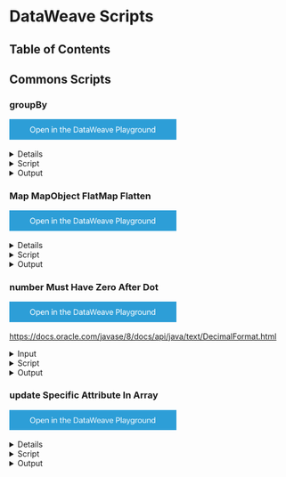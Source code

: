 # DataWeave Scripts

## Table of Contents

## Commons Scripts

### groupBy

<a href="https://dataweave.mulesoft.com/learn/playground?projectMethod=GHRepo&repo=jonathanfiss%2Fdataweave-scripts&path=scripts%2FgroupBy"><img width="300" src="/images/dwplayground-button.png"><a>

<details>
  <summary>Input</summary>

  ```json
  [
    {
        "dateMovement": "2021-06-07T00:00:00-03:00",
        "descriptionExtract": "Payment",
        "value": 24546.74,
        "typeMovement": "A"
    },
    {
        "dateMovement": "2021-06-07T00:00:00-03:00",
        "descriptionExtract": "Payment",
        "value": 24588.46,
        "typeMovement": "D"
    },
    {
        "dateMovement": "2021-06-09T00:00:00-03:00",
        "descriptionExtract": "Payment",
        "value": 2559.38,
        "typeMovement": "A"
    },
    {
        "dateMovement": "2021-06-10T00:00:00-03:00",
        "descriptionExtract": "Payment",
        "value": 2559.38,
        "typeMovement": "D"
    }
]
  ```

</details>

<details>
  <summary>Script</summary>

  ```dataweave
 %dw 2.0
output application/json  
---
{
  releases: (payload groupBy ((item, index) -> item.dateMovement) mapObject ((value, key) -> 
    group: {
      dataReference: key,
      detailsLaunch: value map ((item, index) -> {
        description: item.descriptionExtract,
        value: item.value,
        typeMovement: item.typeMovement
      })
    }
  )).*group
}
  ```

</details>

<details>
  <summary>Output</summary>

  ```json
  {
    "releases": [
      {
        "dataReference": "2021-06-07T00:00:00-03:00",
        "detailsLaunch": [
          {
            "description": "Payment",
            "value": 24546.74,
            "typeMovement": "A"
          },
          {
            "description": "Payment",
            "value": 24588.46,
            "typeMovement": "D"
          }
        ]
      },
      {
        "dataReference": "2021-06-09T00:00:00-03:00",
        "detailsLaunch": [
          {
            "description": "Payment",
            "value": 2559.38,
            "typeMovement": "A"
          }
        ]
      },
      {
        "dataReference": "2021-06-10T00:00:00-03:00",
        "detailsLaunch": [
          {
            "description": "Payment",
            "value": 2559.38,
            "typeMovement": "D"
          }
        ]
      }
    ]
  }
  ```

</details>

### Map MapObject FlatMap Flatten

<a href="https://dataweave.mulesoft.com/learn/playground?projectMethod=GHRepo&repo=jonathanfiss%2Fdataweave-scripts&path=scripts%2FmapMapObjectFlatMapFlatten"><img width="300" src="/images/dwplayground-button.png"><a>

<details>
  <summary>Input</summary>

  ```json
[
  {
    "options": [
      {
        "modality": "0101",
        "LinkEM": "N",
        "options": [
          {
            "110": "10.31"
          }
        ]
      },
      {
        "modality": "0216",
        "LinkEM": "N",
        "salaries": [
          {
            "110": "4609.40",
            "120": "4554.65",
            "130": "4492.05",
            "140": "13133.82",
            "150": "24801.09",
            "160": "44238.70",
            "165": "37894.92",
            "170": "5769.20"
          }
        ]
      },
      {
        "modality": "0299",
        "LinkEM": "N",
        "salaries": [
          {
            "110": "4801.36",
            "120": "2966.25",
            "130": "2966.25",
            "140": "7063.64",
            "150": "13700.26"
          }
        ]
      },
      {
        "modality": "1904",
        "LinkEM": "N",
        "salaries": [
          {
            "40": "2000.00"
          }
        ]
      }
    ],
    "idPerson": "3dc19c13-445d-46eb-9255-137b190229ac",
    "idPersonCRS": 598
  },
  {
    "options": [
      {
        "modality": "0216",
        "LinkEM": "N",
        "salaries": [
          {
            "110": "11790.77",
            "120": "11754.23",
            "130": "11718.25",
            "140": "34944.40",
            "150": "68990.52",
            "160": "51719.49",
            "165": "23170.77"
          }
        ]
      },
      {
        "modality": "1350",
        "LinkEM": "N",
        "salaries": [
          {
            "110": "837.02"
          }
        ]
      },
      {
        "modality": "1902",
        "LinkEM": "N",
        "salaries": [
          {
            "20": "53200.00"
          }
        ]
      },
      {
        "modality": "1904",
        "LinkEM": "N",
        "salaries": [
          {
            "40": "45000.00"
          }
        ]
      }
    ],
    "idPerson": "681d032c-6023-4a3b-96e4-21f0add95d1b",
    "idPersonCRS": 254
  }
]
  ```

</details>

<details>
  <summary>Script</summary>

  ```dataweave
%dw 2.0
output application/json
---
flatten ((payload map (item, index) -> {
    mapPay : item.options map (itemOptions, indexOptions) -> {
        mapOp: itemOptions.salaries map (itemSalaries, indexSalaries) -> {
            mapVenc: itemSalaries mapObject (value, key, index) -> {
                mapValue: {
                    idPersonCRS: item.idPersonCRS,
                    modality: itemOptions.modality,
                    LinkEM: itemOptions.LinkEM,
                    cdSalaries: key,
                    vlSalaries: value
                }
            }
        }
    }
}) flatMap (valueFlat, index) -> valueFlat.mapPay.mapOp).*mapVenc.*mapValue
  ```

</details>

<details>
  <summary>Output</summary>

  ```json
 [
  {
    "idPersonCRS": 598,
    "modality": "0216",
    "LinkEM": "N",
    "cdSalaries": "110",
    "vlSalaries": "4609.40"
  },
  {
    "idPersonCRS": 598,
    "modality": "0216",
    "LinkEM": "N",
    "cdSalaries": "120",
    "vlSalaries": "4554.65"
  },
  {
    "idPersonCRS": 598,
    "modality": "0216",
    "LinkEM": "N",
    "cdSalaries": "130",
    "vlSalaries": "4492.05"
  },
  {
    "idPersonCRS": 598,
    "modality": "0216",
    "LinkEM": "N",
    "cdSalaries": "140",
    "vlSalaries": "13133.82"
  },
  {
    "idPersonCRS": 598,
    "modality": "0216",
    "LinkEM": "N",
    "cdSalaries": "150",
    "vlSalaries": "24801.09"
  },
  {
    "idPersonCRS": 598,
    "modality": "0216",
    "LinkEM": "N",
    "cdSalaries": "160",
    "vlSalaries": "44238.70"
  },
  {
    "idPersonCRS": 598,
    "modality": "0216",
    "LinkEM": "N",
    "cdSalaries": "165",
    "vlSalaries": "37894.92"
  },
  {
    "idPersonCRS": 598,
    "modality": "0216",
    "LinkEM": "N",
    "cdSalaries": "170",
    "vlSalaries": "5769.20"
  },
  {
    "idPersonCRS": 598,
    "modality": "0299",
    "LinkEM": "N",
    "cdSalaries": "110",
    "vlSalaries": "4801.36"
  },
  {
    "idPersonCRS": 598,
    "modality": "0299",
    "LinkEM": "N",
    "cdSalaries": "120",
    "vlSalaries": "2966.25"
  },
  {
    "idPersonCRS": 598,
    "modality": "0299",
    "LinkEM": "N",
    "cdSalaries": "130",
    "vlSalaries": "2966.25"
  },
  {
    "idPersonCRS": 598,
    "modality": "0299",
    "LinkEM": "N",
    "cdSalaries": "140",
    "vlSalaries": "7063.64"
  },
  {
    "idPersonCRS": 598,
    "modality": "0299",
    "LinkEM": "N",
    "cdSalaries": "150",
    "vlSalaries": "13700.26"
  },
  {
    "idPersonCRS": 598,
    "modality": "1904",
    "LinkEM": "N",
    "cdSalaries": "40",
    "vlSalaries": "2000.00"
  },
  {
    "idPersonCRS": 254,
    "modality": "0216",
    "LinkEM": "N",
    "cdSalaries": "110",
    "vlSalaries": "11790.77"
  },
  {
    "idPersonCRS": 254,
    "modality": "0216",
    "LinkEM": "N",
    "cdSalaries": "120",
    "vlSalaries": "11754.23"
  },
  {
    "idPersonCRS": 254,
    "modality": "0216",
    "LinkEM": "N",
    "cdSalaries": "130",
    "vlSalaries": "11718.25"
  },
  {
    "idPersonCRS": 254,
    "modality": "0216",
    "LinkEM": "N",
    "cdSalaries": "140",
    "vlSalaries": "34944.40"
  },
  {
    "idPersonCRS": 254,
    "modality": "0216",
    "LinkEM": "N",
    "cdSalaries": "150",
    "vlSalaries": "68990.52"
  },
  {
    "idPersonCRS": 254,
    "modality": "0216",
    "LinkEM": "N",
    "cdSalaries": "160",
    "vlSalaries": "51719.49"
  },
  {
    "idPersonCRS": 254,
    "modality": "0216",
    "LinkEM": "N",
    "cdSalaries": "165",
    "vlSalaries": "23170.77"
  },
  {
    "idPersonCRS": 254,
    "modality": "1350",
    "LinkEM": "N",
    "cdSalaries": "110",
    "vlSalaries": "837.02"
  },
  {
    "idPersonCRS": 254,
    "modality": "1902",
    "LinkEM": "N",
    "cdSalaries": "20",
    "vlSalaries": "53200.00"
  },
  {
    "idPersonCRS": 254,
    "modality": "1904",
    "LinkEM": "N",
    "cdSalaries": "40",
    "vlSalaries": "45000.00"
  }
]
  ```

</details>

### number Must Have Zero After Dot

<a href="https://dataweave.mulesoft.com/learn/playground?projectMethod=GHRepo&repo=jonathanfiss%2Fdataweave-scripts&path=scripts%2FnumberMustHaveZeroAfterDot"><img width="300" src="/images/dwplayground-button.png"><a>

https://docs.oracle.com/javase/8/docs/api/java/text/DecimalFormat.html

<details>
  <summary>Input</summary>

  ```json
{
  "amount": 123
}
  ```

</details>

<details>
  <summary>Script</summary>

  ```dataweave
%dw 2.0
import java!java::lang::Double
output application/json
---
Double::parseDouble(payload.amount)
  ```

</details>

<details>
  <summary>Output</summary>

  ```json
123.0
  ```

</details>

### update Specific Attribute In Array

<a href="https://dataweave.mulesoft.com/learn/playground?projectMethod=GHRepo&repo=jonathanfiss%2Fdataweave-scripts&path=scripts%2FupdateSpecificAttributeInArray"><img width="300" src="/images/dwplayground-button.png"><a>

<details>
  <summary>Input</summary>

  ```json
{
    "pending": [
        {
            "amount": 100,
            "fee": 500
        },
        {
            "amount": 123,
            "fee": 500
        }
    ],
    "x": 1
}
  ```

</details>

<details>
  <summary>Script</summary>

  ```dataweave
%dw 2.0
output application/json
---
payload  update {
        case pending at .pending ->  pending map ((item, index) -> item  update {
                case amout at .amount -> amout/100
                case fee at .fee -> fee/100
        })
}
  ```

</details>

<details>
  <summary>Output</summary>

  ```json
{
  "pending": [
    {
      "amount": 1,
      "fee": 5
    },
    {
      "amount": 1.23,
      "fee": 5
    }
  ],
  "x": 1
}
  ```

</details>

